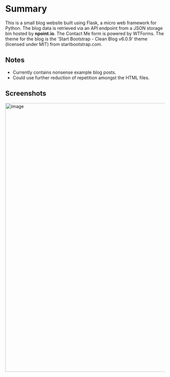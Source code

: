 # Summary

This is a small blog website built using Flask, a micro web framework for Python. The blog data is retrieved via an API endpoint from a JSON storage bin hosted by **npoint.io**. 
The Contact Me form is powered by WTForms. The theme for the blog is the 'Start Bootstrap - Clean Blog v6.0.9' theme (licensed under MIT) from startbootstrap.com.

## Notes

- Currently contains nonsense example blog posts.
- Could use further reduction of repetition amongst the HTML files.

## Screenshots

<img width="852" alt="image" src="https://github.com/mattmanalang/python-flask-blog-site/assets/73713903/ad090436-ec2c-4ce5-9707-0d8b3a062238">



